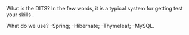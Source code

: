 What is the DITS? 
In the few words, it is a typical system for getting test your skills .

What do we use?
-Spring;
-Hibernate;
-Thymeleaf;
-MySQL.
